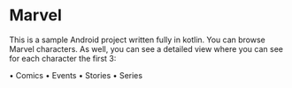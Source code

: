 # Marvel

This is a sample Android project written fully in kotlin.
You can browse Marvel characters.
As well, you can see a detailed view where you can see for each character the first 3:

• Comics
• Events
• Stories
• Series

